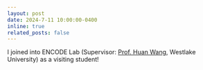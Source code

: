 ```yaml
---
layout: post
date: 2024-7-11 10:00:00-0400
inline: true
related_posts: false
---
```


I joined into ENCODE Lab (Supervisor: [Prof. Huan Wang](https://huanwang.tech/), Westlake University) as a visiting student!
